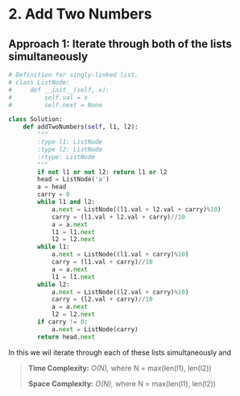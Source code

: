 # 2. Add Two Numbers

## Approach 1: Iterate through both of the lists simultaneously

```python
# Definition for singly-linked list.
# class ListNode:
#     def __init__(self, x):
#         self.val = x
#         self.next = None

class Solution:
    def addTwoNumbers(self, l1, l2):
        """
        :type l1: ListNode
        :type l2: ListNode
        :rtype: ListNode
        """
        if not l1 or not l2: return l1 or l2
        head = ListNode('a')
        a = head
        carry = 0
        while l1 and l2:
            a.next = ListNode((l1.val + l2.val + carry)%10)
            carry = (l1.val + l2.val + carry)//10
            a = a.next
            l1 = l1.next
            l2 = l2.next
        while l1:
            a.next = ListNode((l1.val + carry)%10)
            carry = (l1.val + carry)//10
            a = a.next
            l1 = l1.next
        while l2:
            a.next = ListNode((l2.val + carry)%10)
            carry = (l2.val + carry)//10
            a = a.next
            l2 = l2.next
        if carry != 0:
            a.next = ListNode(carry)
        return head.next
```

In this we wil iterate through each of these lists simultaneously and 

> **Time Complexity:** _O\(N\),_ where N = max\(len\(l1\), len\(l2\)\)
>
> **Space Complexity:** _O\(N\),_ where N = max\(len\(l1\), len\(l2\)\)

